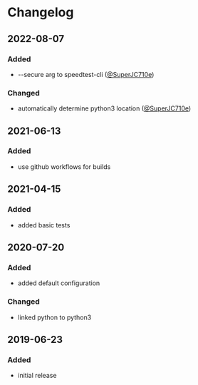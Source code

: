 # Changelog

## 2022-08-07
### Added
- --secure arg to speedtest-cli ([@SuperJC710e](https://github.com/SuperJC710e))
### Changed
- automatically determine python3 location ([@SuperJC710e](https://github.com/SuperJC710e))

## 2021-06-13
### Added
- use github workflows for builds

## 2021-04-15
### Added
- added basic tests

## 2020-07-20
### Added
- added default configuration
### Changed
- linked python to python3

## 2019-06-23

### Added
- initial release
